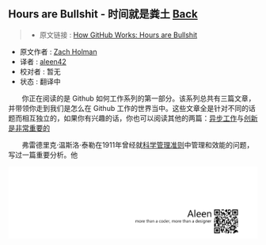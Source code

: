 ## Hours are Bullshit - 时间就是粪土 [**Back**](./../translation.md)

> * 原文链接 : [How GitHub Works: Hours are Bullshit](https://zachholman.com/posts/how-github-works-hours/)
* 原文作者 : [Zach Holman](https://zachholman.com/)
* 译者 : [aleen42](https://github.com/aleen42) 
* 校对者 : 暂无
* 状态 : 翻译中

&nbsp; &nbsp; &nbsp; &nbsp;你正在阅读的是 Github 如何工作系列的第一部分。该系列总共有三篇文章，并带领你走到我们是怎么在 Github 工作的世界当中。这些文章全是针对不同的话题而相互独立的，如果你有兴趣的话，你也可以阅读其他的两篇：[异步工作](./../be_asynchronous/be_asynchronous.md)与[创新是非常重要的](./../creativity_is_important/creativity_is_important.md)

&nbsp; &nbsp; &nbsp; &nbsp;弗雷德里克·温斯洛·泰勒在1911年曾经就[科学管理准则](http://en.wikipedia.org/wiki/The_Principles_of_Scientific_Management)中管理和效能的问题，写过一篇重要分析。他

<a href="http://aleen42.github.io/" target="_blank" ><img src="./../../pic/tail.gif"></a>
